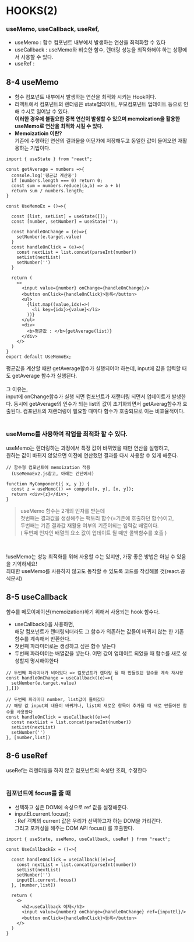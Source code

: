 # HOOKS(2)<br>
### useMemo, useCallback, useRef, <br>
- useMemo : 함수 컴포넌트 내부에서 발생하는 연산을 최적화할 수 있다<br>
- useCallback : useMemo와 비슷한 함수, 렌더링 성능을 최적화해야 하는 상황에서 사용할 수 있다.<br>
- useRef : <br>


## 8-4 useMemo<br>
- 함수 컴포넌트 내부에서 발생하는 연산을 최적화 시키는 Hook이다. 
- 리액트에서 컴포넌트의 렌더링은 state업데이트, 부모컴포넌트 업데이트 등으로 인해 수시로 일어날 수 있다.<br>
  **이러한 경우에 불필요한 중복 연산이 발생할 수 있으며 memoization을 활용한 useMemo로 연산을 최적화 시킬 수 있다.**
  <br>
- **Memoizatioin 이란?<br>**
  기존에 수행하던 연산의 결과물을 어딘가에 저장해두고 동일한 값이 들어오면 재활용하는 기법이다. <br>

```
import { useState } from "react";

const getAverage = numbers =>{
  console.log('평균값 계산중')
  if (numbers.length === 0) return 0;
  const sum = numbers.reduce((a,b) => a + b)
  return sum / numbers.length;
}

const UseMemoEx = ()=>{

  const [list, setList] = useState([]);
  const [number, setNumber] = useState('');
  
  const handleOnChange = (e)=>{
    setNumber(e.target.value)
  }
  const handleOnClick = (e)=>{
    const nextList = list.concat(parseInt(number))
    setList(nextList)
    setNumber('')
  }

  return (
    <>
      <input value={number} onChange={handleOnChange}/>
      <button onClick={handleOnClick}>등록</button>
      <ul>
        {list.map((value,idx)=>(
          <li key={idx}>{value}</li>
        ))}
      </ul>
      <div>
        <b>평균값 : </b>{getAverage(list)} 
      </div>
    </>
  )
}
export default UseMemoEx;
```
평균값을 계산할 때만 getAverage함수가 실행되어야 하는데, input에 값을 입력할 때도 getAverage 함수가 실행된다.<br>
<br>
그 이유는, <br>
input에 onChange함수가 실행 되면 컴포넌트가 재랜더링 되면서 업데이트가 발생한다. 동시에 getAverage의 인수가 되는 list의 값이 초기화되면서 getAverag함수가 호출된다. 컴포넌트의 재랜더링이 필요할 때마다 함수가 호출되므로 이는 비효율적이다.
<br>
<br>

### useMemo를 사용하여 작업을 최적화 할 수 있다.<br>
useMemo는 렌더링하는 과정에서 특정 값이 바뀌었을 때만 연산을 실행하고,<br>
원하는 값이 바뀌지 않았으면 이전에 연산했던 결과를 다시 사용할 수 있게 해준다.<br>
```
// 함수형 컴포넌트에 memoization 적용
  (UseMemoEx2.js참고, 아래는 간단예시)

function MyComponent({ x, y }) {
  const z = useMemo(() => compute(x, y), [x, y]);
  return <div>{z}</div>;
}
```
> useMemo 함수는 2개의 인자를 받는데 <br>
> 첫번째는 결과값을 생성해주는 팩토리 함수(=기존에 호출하던 함수)이고, <br>
> 두번째는 기존 결과값 재활용 여부의 기준이되는 입력값 배열이다.<br>
>   ( 두번째 인자인 배열의 요소 값이 업데이트 될 때만 콜백함수를 호출 )<br>
<br>

!useMemo는 성능 최적화를 위해 사용할 수는 있지만, 가장 좋은 방법은 아닐 수 있음을 기억하세요!<br>
최대한 useMemo를 사용하지 않고도 동작할 수 있도록 코드를 작성해볼 것(react.공식문서)<br>

## 8-5 useCallback<br>
함수를 메모이제이션(memoization)하기 위해서 사용되는 hook 함수다.<br>
- useCallback()을 사용하면,<br>
  해당 컴포넌트가 랜더링되더라도 그 함수가 의존하는 값들이 바뀌지 않는 한 기존 함수를 계속해서 반환한다.<br> 
- 첫번째 파라미터로는 생성하고 싶은 함수 넣는다<br> 
- 두번째 파라미터는 배열값을 넣는다. 어떤 값이 업데이트 되었을 때 함수를 새로 생성할지 명시해야한다<br>
```
// 두번째 파라미터가 비어있다 => 컴포넌트가 렌더링 될 때 만들었던 함수를 계속 재샤용
const handleOnChange = useCallback((e)=>{
  setNumber(e.target.value)
},[])

// 두번째 파라미터 number, list값이 들어갔다
// 해당 값 input의 내용이 바뀌거나, list의 새로운 항목이 추가될 때 새로 만들어진 함수를 사용한다
const handleOnClick = useCallback((e)=>{
  const nextList = list.concat(parseInt(number))
  setList(nextList)
  setNumber('')
}, [number,list])
```

## 8-6 useRef<br>
useRef는 리렌더링을 하지 않고 컴포넌트의 속성만 조회, 수정한다<br>
<br>

### 컴포넌트에 focus를 줄 때 <br>
- 선택하고 싶은 DOM에 속성으로 ref 값을 설정해준다.<br>
- inputEl.current.focus();<br>
  : Ref 객체의 current 값은 우리가 선택하고자 하는 DOM을 가리킨다.<br>
    그리고 포커싱을 해주는 DOM API focus() 를 호출한다.<br>
```
import { useState, useMemo, useCallback, useRef } from "react";

const UseCallbackEx = ()=>{

  const handleOnClick = useCallback((e)=>{
    const nextList = list.concat(parseInt(number))
    setList(nextList)
    setNumber('')
    inputEl.current.focus()
  }, [number,list])

  return (
    <>
      <h2>useCallback 예제</h2>
      <input value={number} onChange={handleOnChange} ref={inputEl}/>
      <button onClick={handleOnClick}>등록</button>
    </>
  )
}
```

